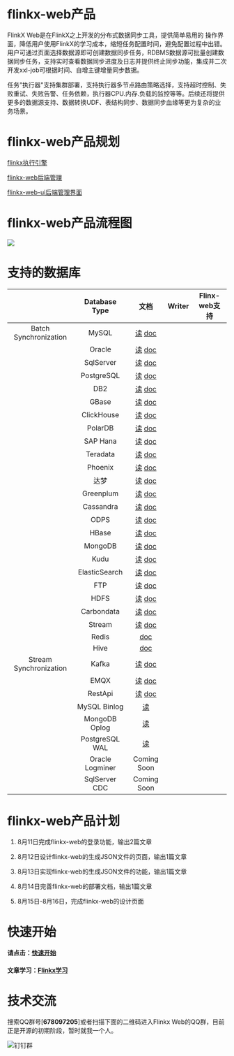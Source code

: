 # flinkx-web产品

FlinkX Web是在FlinkX之上开发的分布式数据同步工具，提供简单易用的 操作界面，降低用户使用FlinkX的学习成本，缩短任务配置时间，避免配置过程中出错。用户可通过页面选择数据源即可创建数据同步任务，RDBMS数据源可批量创建数据同步任务，支持实时查看数据同步进度及日志并提供终止同步功能，集成并二次开发xxl-job可根据时间、自增主键增量同步数据。  

任务"执行器"支持集群部署，支持执行器多节点路由策略选择，支持超时控制、失败重试、失败告警、任务依赖，执行器CPU.内存.负载的监控等等。后续还将提供更多的数据源支持、数据转换UDF、表结构同步、数据同步血缘等更为复杂的业务场景。



# flinkx-web产品规划

[flinkx执行引擎](  https://github.com/wxgzgl/flinkx  )

[flinkx-web后端管理]( https://github.com/wxgzgl/flinkx-web )

[flinkx-web-ui后端管理界面]( https://github.com/wxgzgl/flinkx-web/tree/master/flinkx-web-ui-master )



# flinkx-web产品流程图

![](https://img2020.cnblogs.com/blog/622382/202008/622382-20200809112010690-444044896.png)





# 支持的数据库

|                        |  Database Type  |                             文档                             | Writer | Flinx-web支持 |
| :--------------------: | :-------------: | :----------------------------------------------------------: | :----: | ------------- |
| Batch Synchronization  |      MySQL      | [读](docs/offline/reader/mysqlreader.md)  [doc](docs/offline/writer/mysqlwriter.md) |        |               |
|                        |     Oracle      | [读](docs/offline/reader/oraclereader.md)  [doc](docs/offline/writer/oraclewriter.md) |        |               |
|                        |    SqlServer    | [读](docs/offline/reader/sqlserverreader.md)  [doc](docs/offline/writer/sqlserverwriter.md) |        |               |
|                        |   PostgreSQL    | [读](docs/offline/reader/postgresqlreader.md)  [doc](docs/offline/writer/postgresqlwriter.md) |        |               |
|                        |       DB2       | [读](docs/offline/reader/db2reader.md)  [doc](docs/offline/writer/db2writer.md) |        |               |
|                        |      GBase      | [读](docs/offline/reader/gbasereader.md)  [doc](docs/offline/writer/gbasewriter.md) |        |               |
|                        |   ClickHouse    | [读](docs/offline/reader/clickhousereader.md)  [doc](docs/offline/writer/clickhousewriter.md) |        |               |
|                        |     PolarDB     | [读](docs/offline/reader/polardbreader.md)  [doc](docs/offline/writer/polardbwriter.md) |        |               |
|                        |    SAP Hana     | [读](docs/offline/reader/saphanareader.md)  [doc](docs/offline/writer/saphanawriter.md) |        |               |
|                        |    Teradata     | [读](docs/offline/reader/teradatareader.md)  [doc](docs/offline/writer/teradatawriter.md) |        |               |
|                        |     Phoenix     | [读](docs/offline/reader/phoenixreader.md)  [doc](docs/offline/writer/phoenixwriter.md) |        |               |
|                        |      达梦       | [读](docs/offline/reader/dmreader.md)  [doc](docs/offline/writer/dmwriter.md) |        |               |
|                        |    Greenplum    | [读](docs/offline/reader/greenplumreader.md)  [doc](docs/offline/writer/greenplumwriter.md) |        |               |
|                        |    Cassandra    | [读](docs/offline/reader/cassandrareader.md)  [doc](docs/offline/writer/cassandrawriter.md) |        |               |
|                        |      ODPS       | [读](docs/offline/reader/odpsreader.md)  [doc](docs/offline/writer/odpswriter.md) |        |               |
|                        |      HBase      | [读](docs/offline/reader/hbasereader.md)  [doc](docs/offline/writer/hbasewriter.md) |        |               |
|                        |     MongoDB     | [读](docs/offline/reader/mongodbreader.md)  [doc](docs/offline/writer/mongodbwriter.md) |        |               |
|                        |      Kudu       | [读](docs/offline/reader/kudureader.md)  [doc](docs/offline/writer/kuduwriter.md) |        |               |
|                        |  ElasticSearch  | [读](docs/offline/reader/esreader.md)  [doc](docs/offline/writer/eswriter.md) |        |               |
|                        |       FTP       | [读](docs/offline/reader/ftpreader.md)  [doc](docs/offline/writer/ftpwriter.md) |        |               |
|                        |      HDFS       | [读](docs/offline/reader/hdfsreader.md)  [doc](docs/offline/writer/hdfswriter.md) |        |               |
|                        |   Carbondata    | [读](docs/offline/reader/carbondatareader.md)  [doc](docs/offline/writer/carbondatawriter.md) |        |               |
|                        |     Stream      | [读](docs/offline/reader/streamreader.md)  [doc](docs/offline/writer/carbondatawriter.md) |        |               |
|                        |      Redis      |          [doc](docs/offline/writer/rediswriter.md)           |        |               |
|                        |      Hive       |           [doc](docs/offline/writer/hivewriter.md)           |        |               |
| Stream Synchronization |      Kafka      | [读](docs/realTime/reader/kafkareader.md)  [doc](docs/realTime/writer/kafkawriter.md) |        |               |
|                        |      EMQX       | [读](docs/realTime/reader/emqxreader.md)  [doc](docs/realTime/writer/emqxwriter.md) |        |               |
|                        |     RestApi     | [读](docs/realTime/reader/restapireader.md)  [doc](docs/realTime/writer/restapiwriter.md) |        |               |
|                        |  MySQL Binlog   |          [读](docs/realTime/reader/binlogreader.md)          |        |               |
|                        |  MongoDB Oplog  |       [读](docs/realTime/reader/mongodboplogreader.md)       |        |               |
|                        | PostgreSQL WAL  |          [读](docs/realTime/reader/pgwalreader.md)           |        |               |
|                        | Oracle Logminer |                         Coming Soon                          |        |               |
|                        |  SqlServer CDC  |                         Coming Soon                          |        |               |

# flinkx-web产品计划

1. 8月11日完成flinkx-web的登录功能，输出2篇文章
2. 8月12日设计flinkx-web的生成JSON文件的页面，输出1篇文章
3. 8月13日实现flinkx-web的生成JSON文件的功能，输出1篇文章

4. 8月14日完善flinkx-web的部署文档，输出1篇文章
5. 8月15日-8月16日，完成flinkx-web的设计页面

# 快速开始

#### 请点击：[快速开始](https://github.com/wxgzgl/flinkx-web/blob/master/userGuid.md)

#### 文章学习：[Flinkx学习]( https://github.com/wxgzgl/flinkx-web/blob/master/docs/list.md )



# 技术交流

搜索QQ群号[**678097205**]或者扫描下面的二维码进入Flinkx Web的QQ群，目前正是开源的初期阶段，暂时就我一个人。

![钉钉群](https://img2020.cnblogs.com/blog/622382/202008/622382-20200809130031496-886275303.png)

